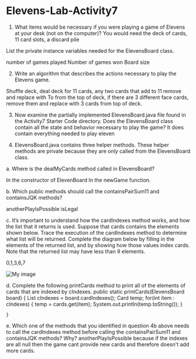 # Elevens-Lab-Activity7

1. What items would be necessary if you were playing a game of Elevens at your desk (not on the
computer)? You would need the deck of cards, 11 card slots, a discard pile

List the private instance variables needed for the ElevensBoard class.

number of games played
Number of games won
Board size


2. Write an algorithm that describes the actions necessary to play the Elevens game.

Shuffle deck, deal deck for 11 cards, any two cards that add to 11 remove and replace with
To from the top of deck, if there are 3 different face cards, remove them and replace with
3 cards from top of deck.

3. Now examine the partially implemented ElevensBoard.java file found in the Activity7
Starter Code directory. Does the ElevensBoard class contain all the state and behavior
necessary to play the game?
It does contain everything needed to play eleven

4. ElevensBoard.java contains three helper methods. These helper methods are private
because they are only called from the ElevensBoard class.

a. Where is the dealMyCards method called in ElevensBoard?


In the constructor of ElevenBoard
In the newGame function.



b. Which public methods should call the containsPairSum11 and containsJQK
methods?


anotherPlayIsPossible
isLegal



c. It’s important to understand how the cardIndexes method works, and how the list that it
returns is used. Suppose that cards contains the elements shown below. Trace the execution
of the cardIndexes method to determine what list will be returned. Complete the diagram
below by filling in the elements of the returned list, and by showing how those values index
cards. Note that the returned list may have less than 9 elements.

0,1,3,6,7

![My image](https://bsimps3.github.io/Elevens-Lab-Activity7/cards.png)

d. Complete the following printCards method to print all of the elements of cards that are
indexed by cIndexes.
    public static printCards(ElevensBoard board) {
    List<Integer> cIndexes = board.cardIndexes();
    Card temp;
    for(int item : cIndexes)
    {
      temp = cards.get(item);
      System.out.println(temp.toString());
    }
  
    }
  
  
  e. Which one of the methods that you identified in question 4b above needs to call the
      cardIndexes method before calling the containsPairSum11 and containsJQK
      methods? Why? anotherPlayIsPossible because if the indexes are all null then the game cant provide new cards and therefore doesn't add more cards.
